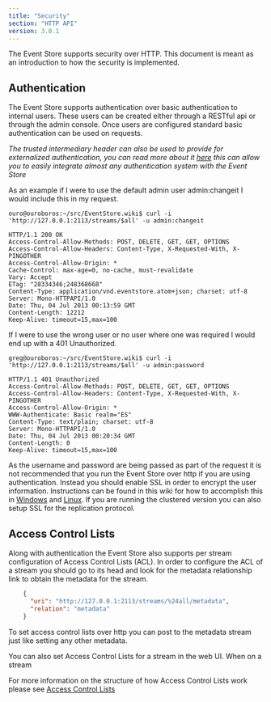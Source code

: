 ```yaml
---
title: "Security"
section: "HTTP API"
version: 3.0.1
---
```


The Event Store supports security over HTTP. This document is meant as an introduction to how the security is implemented.

## Authentication

The Event Store supports authentication over basic authentication to internal users. These users can be created either through a RESTful api or through the admin console. Once users are configured standard basic authentication can be used on requests.

*The trusted intermediary header can also be used to provide for externalized authentication, you can read more about it [here](HTTP-Trusted-Intermediary-Header) this can allow you to easily integrate almost any authentication system with the Event Store*

As an example if I were to use the default admin user admin:changeit I would include this in my request.

```ouro@ouroboros:~/src/EventStore.wiki$ curl -i 'http://127.0.0.1:2113/streams/$all' -u admin:changeit```

```http
HTTP/1.1 200 OK
Access-Control-Allow-Methods: POST, DELETE, GET, GET, OPTIONS
Access-Control-Allow-Headers: Content-Type, X-Requested-With, X-PINGOTHER
Access-Control-Allow-Origin: *
Cache-Control: max-age=0, no-cache, must-revalidate
Vary: Accept
ETag: "28334346;248368668"
Content-Type: application/vnd.eventstore.atom+json; charset: utf-8
Server: Mono-HTTPAPI/1.0
Date: Thu, 04 Jul 2013 00:13:59 GMT
Content-Length: 12212
Keep-Alive: timeout=15,max=100
```

If I were to use the wrong user or no user where one was required I would end up with a 401 Unauthorized.

`greg@ouroboros:~/src/EventStore.wiki$ curl -i 'http://127.0.0.1:2113/streams/$all' -u admin:password`

```http
HTTP/1.1 401 Unauthorized
Access-Control-Allow-Methods: POST, DELETE, GET, GET, OPTIONS
Access-Control-Allow-Headers: Content-Type, X-Requested-With, X-PINGOTHER
Access-Control-Allow-Origin: *
WWW-Authenticate: Basic realm="ES"
Content-Type: text/plain; charset: utf-8
Server: Mono-HTTPAPI/1.0
Date: Thu, 04 Jul 2013 00:20:34 GMT
Content-Length: 0
Keep-Alive: timeout=15,max=100
```

As the username and password are being passed as part of the request it is not recommended that you run the Event Store over http if you are using authentication. Instead you should enable SSL in order to encrypt the user information. Instructions can be found in this wiki for how to accomplish this in [Windows](Setting-Up-SSL-In-Windows) and [Linux](Setting-Up-SSL-In-Linux). If you are running the clustered version you can also setup SSL for the replication protocol.

## Access Control Lists

Along with authentication the Event Store also supports per stream configuration of Access Control Lists (ACL). In order to configure the ACL of a stream you should go to its head and look for the metadata relationship link to obtain the metadata for the stream.

```json
    {
      "uri": "http://127.0.0.1:2113/streams/%24all/metadata",
      "relation": "metadata"
    }
```

To set access control lists over http you can post to the metadata stream just like setting any other metadata.

You can also set Access Control Lists for a stream in the web UI. When on a stream 

For more information on the structure of how Access Control Lists work please see [Access Control Lists](Access-Control-Lists)